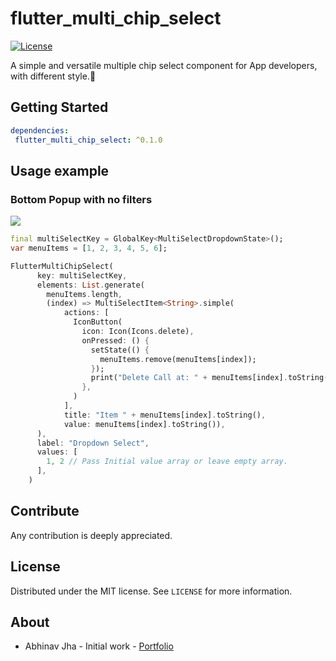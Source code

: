 # flutter_multi_chip_select

[![License][license-image]][license-url] 

A simple and versatile multiple chip select component for App developers, with different style.🚀

## Getting Started

```yaml
dependencies:
 flutter_multi_chip_select: ^0.1.0
```

## Usage example

### Bottom Popup with no filters
![](https://github.com/thepolyglots/resources/blob/master/packages/multiple_chip_select/simple_select.gif?raw=true)
```dart
final multiSelectKey = GlobalKey<MultiSelectDropdownState>();
var menuItems = [1, 2, 3, 4, 5, 6];

FlutterMultiChipSelect(
      key: multiSelectKey,
      elements: List.generate(
        menuItems.length,
        (index) => MultiSelectItem<String>.simple(
            actions: [
              IconButton(
                icon: Icon(Icons.delete),
                onPressed: () {
                  setState(() {
                    menuItems.remove(menuItems[index]);
                  });
                  print("Delete Call at: " + menuItems[index].toString());
                },
              )
            ],
            title: "Item " + menuItems[index].toString(),
            value: menuItems[index].toString()),
      ),
      label: "Dropdown Select",
      values: [
        1, 2 // Pass Initial value array or leave empty array.
      ],
    )
```

## Contribute

Any contribution is deeply appreciated.

## License

Distributed under the MIT license. See ``LICENSE`` for more information.

## About

- Abhinav Jha - Initial work - [Portfolio](https://github.com/abhinav2127)

[license-image]: https://img.shields.io/badge/License-MIT-blue.svg
[license-url]: LICENSE
